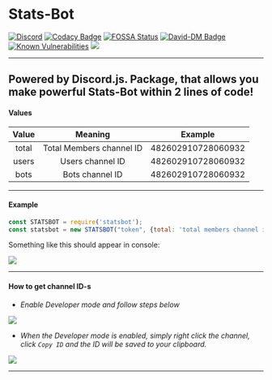 # Stats-Bot
[![Discord](https://discordapp.com/api/guilds/462966890801790998/widget.png)](https://discord.gg/g4XxyP7)
[![Codacy Badge](https://api.codacy.com/project/badge/Grade/2fb1a80eede84d149412d61d4d7052ae)](https://github.com/dpprdev/statsbot)
[![FOSSA Status](https://app.fossa.io/api/projects/git%2Bgithub.com%2Fdpprdev%2Fstatsbot.svg?type=shield)](https://github.com/dpprdev/statsbot)
[![David-DM Badge](https://david-dm.org/dpprdev/npm-statsbot.svg)](https://david-dm.org/dpprdev/npm-statsbot)
[![Known Vulnerabilities](https://snyk.io/test/github/dpprdev/npm-statsbot/badge.svg?targetFile=package.json)](https://snyk.io/test/github/dpprdev/npm-statsbot?targetFile=package.json)
[![](https://img.shields.io/npm/dt/statsbot.svg)](https://www.npmjs.com/package/statsbot)


---
Powered by Discord.js.
Package, that allows you make powerful Stats-Bot within 2 lines of code!
---


#### Values

| Value | Meaning | Example |
| :---: | :---: | :---: |
| total | Total Members channel ID | 482602910728060932 |
| users | Users channel ID | 482602910728060932 |
| bots | Bots channel ID | 482602910728060932 |

<hr>

#### Example
```js
const STATSBOT = require('statsbot');
const statsbot = new STATSBOT("token", {total: 'total members channel id', users: 'users channel id', bots: 'bots channel id'})
```

Something like this should appear in console:

<img src="https://cdn.discordapp.com/attachments/521348651709235202/531457053307437059/unknown.png"/>

<hr>

#### How to get channel ID-s

- *Enable Developer mode and follow steps below*

<img src="https://chat.is-going-to-rickroll.me/i/WoeNL1XOK4Q.gif"/>

- *When the Developer mode is enabled, simply right click the channel, click `Copy ID` and the ID will be saved to your clipboard.*

<img src="https://chat.is-going-to-rickroll.me/i/-p66Ed3ibyM.gif"/>

<hr>
